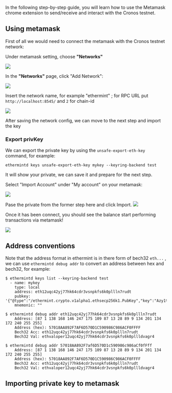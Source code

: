 In the following step-by-step guide, you will learn how to use the Metamask chrome extension to send/receive and interact with the Cronos testnet.


## Using metamask

First of all we would need to connect the metamask with the Cronos testnet network: 

Under metamask setting, choose **"Networks"**

<img src="./assets/1.png" />

In the **"Networks"** page, click "Add Network":

<img src="./assets/2.png" />

Insert the network name, for example "ethermint" ; for RPC URL put `http://localhost:8545/` and `2` for chain-id 

<img src="./assets/3.png" />

After saving the network config, we can move to the next step and import the key

### Export privKey

We can export the private key by using the `unsafe-export-eth-key` command, for example:

```
ethermintd keys unsafe-export-eth-key mykey --keyring-backend test
```

It will show your private, we can save it and prepare for the next step.  

Select "Import Account" under "My account" on your metamask:

<img src="./assets/4.png" />

Pase the private from the former step here and click Import. 
<img src="./assets/5.png" />


Once it has been connect, you should see the balance start performing transactions via metamask! 

<img src="./assets/6.png" />

## Address conventions 

Note that the address format in ethermint is in there form of bech32 `eth...` , we can use `ethermintd debug addr` to convert an address between hex and bech32, for example:

```
$ ethermintd keys list --keyring-backend test
  - name: mykey
    type: local
    address: eth12uqc42yj77hk64cdr3vsnpkfs6k0pllln7rudt
    pubkey: '{"@type":"/ethermint.crypto.v1alpha1.ethsecp256k1.PubKey","key":"Azy1tg0wZKRdQ7sd9mICzteCstGThiodZtQqlVT9Amlc"}'
    mnemonic: ""

$ ethermintd debug addr eth12uqc42yj77hk64cdr3vsnpkfs6k0pllln7rudt
    Address: [87 1 138 168 146 247 175 109 87 13 28 89 9 134 201 134 172 240 255 255]
    Address (hex): 57018AA892F7AF6D570D1C590986C986ACF0FFFF
    Bech32 Acc: eth12uqc42yj77hk64cdr3vsnpkfs6k0pllln7rudt
    Bech32 Val: ethvaloper12uqc42yj77hk64cdr3vsnpkfs6k0pllldvagr4

$ ethermintd debug addr 57018AA892F7af6D570D1c590986c986aCf0fFff
    Address: [87 1 138 168 146 247 175 109 87 13 28 89 9 134 201 134 172 240 255 255]
    Address (hex): 57018AA892F7AF6D570D1C590986C986ACF0FFFF
    Bech32 Acc: eth12uqc42yj77hk64cdr3vsnpkfs6k0pllln7rudt
    Bech32 Val: ethvaloper12uqc42yj77hk64cdr3vsnpkfs6k0pllldvagr4
```



## Importing private key to metamask
